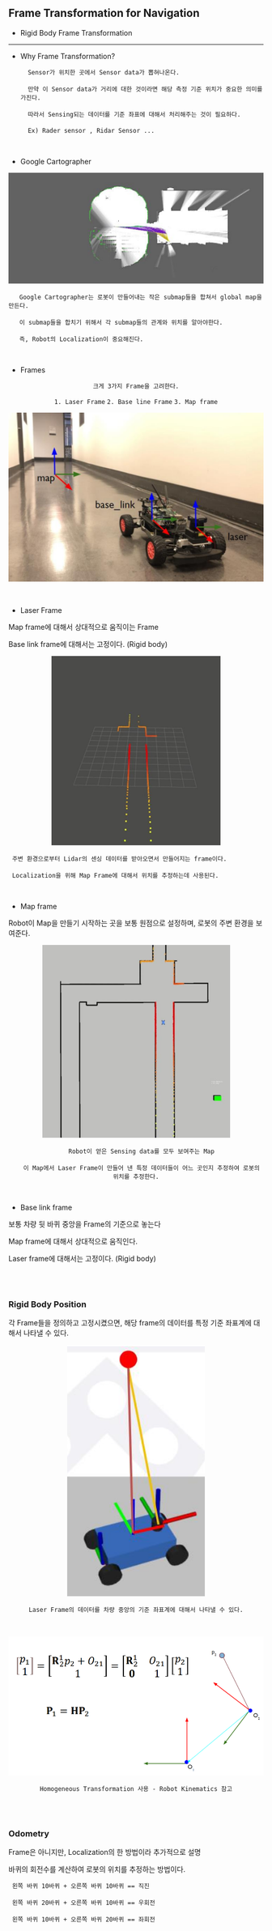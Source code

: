 ## Frame Transformation for Navigation 

- Rigid Body Frame Transformation
---

- Why Frame Transformation?

        Sensor가 위치한 곳에서 Sensor data가 뽑혀나온다. 

        만약 이 Sensor data가 거리에 대한 것이라면 해당 측정 기준 위치가 중요한 의미를 가진다.

        따라서 Sensing되는 데이터를 기준 좌표에 대해서 처리해주는 것이 필요하다.

        Ex) Rader sensor , Ridar Sensor ...

<br>

- Google Cartographer

<div align="center">

![img.png](img.png)

</div>

       Google Cartographer는 로봇이 만들어내는 작은 submap들을 합쳐서 global map을 만든다.
    
       이 submap들을 합치기 위해서 각 submap들의 관계와 위치를 알아야한다.
    
       즉, Robot의 Localization이 중요해진다.

<br>

- Frames

<div align="center">

`크게 3가지 Frame을 고려한다.`

`1. Laser Frame` `2. Base line Frame` `3. Map frame`

![img_1.png](img_1.png)

</div>

<br>

- Laser Frame

Map frame에 대해서 상대적으로 움직이는 Frame

Base link frame에 대해서는 고정이다. (Rigid body)

<div align="center">

![img_2.png](img_2.png)

</div>

     주변 환경으로부터 Lidar의 센싱 데이터를 받아오면서 만들어지는 frame이다.
  
     Localization을 위해 Map Frame에 대해서 위치를 추정하는데 사용된다.  

<br>

- Map frame

Robot이 Map을 만들기 시작하는 곳을 보통 원점으로 설정하며, 로봇의 주변 환경을 보여준다. 

<div align="center">

![img_3.png](img_3.png)

       Robot이 얻은 Sensing data를 모두 보여주는 Map
  
       이 Map에서 Laser Frame이 만들어 낸 특정 데이터들이 어느 곳인지 추정하여 로봇의 위치를 추정한다.

</div> 

<br>

- Base link frame

보통 차량 뒷 바퀴 중앙을 Frame의 기준으로 놓는다

Map frame에 대해서 상대적으로 움직인다.

Laser frame에 대해서는 고정이다. (Rigid body)

<br>

<br>

### Rigid Body Position 

각 Frame들을 정의하고 고정시켰으면, 해당 frame의 데이터를 특정 기준 좌표계에 대해서 나타낼 수 있다.


<div align="center">

![img_4.png](img_4.png)

    Laser Frame의 데이터를 차량 중앙의 기준 좌표계에 대해서 나타낼 수 있다.

<br>

![img_5.png](img_5.png)

    Homogeneous Transformation 사용 - Robot Kinematics 참고

</div>

<br>

<br>

### Odometry

Frame은 아니지만, Localization의 한 방법이라 추가적으로 설명

바퀴의 회전수를 계산하여 로봇의 위치를 추정하는 방법이다.

     왼쪽 바퀴 10바퀴 + 오른쪽 바퀴 10바퀴 == 직진

     왼쪽 바퀴 20바퀴 + 오른쪽 바퀴 10바퀴 == 우회전
  
     왼쪽 바퀴 10바퀴 + 오른쪽 바퀴 20바퀴 == 좌회전



